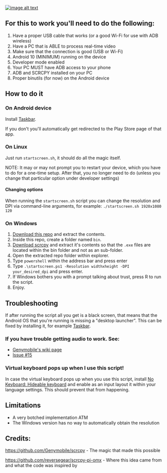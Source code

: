 
 [![image alt text](https://github.com/nikp123/scrcpy-desktop/blob/98c8dfce3d5d1f52962aecc32c819d847a2ba500/image.png)](https://github.com/nikp123/scrcpy-desktop/blob/98c8dfce3d5d1f52962aecc32c819d847a2ba500/image.png)

For this to work you'll need to do the following:
-------------------------------------------------

 1. Have a proper USB cable that works
 (or a good Wi-Fi for use with ADB wireless)
 3. Have a PC that is ABLE to process real-time video
 4. Make sure that the connection is good (USB or Wi-Fi)
 5. Android 10 (MINIMUM) running on the device
 6. Developer mode enabled
 7. Your PC MUST have ADB access to your phone
 8. ADB and SCRCPY installed on your PC
 9. Proper binutils (for now) on the Android device


How to do it
------------

### On Android device

Install
[Taskbar](https://play.google.com/store/apps/details?id=com.farmerbb.taskbar).

If you don't you'll automatically get redirected to the Play Store page of that app.

### On Linux

Just run ``startscreen.sh``, it should do all the magic itself.

NOTE: It may or may not prompt you to restart your device, which you have to do
for a one-time setup. After that, you no longer need to do (unless you change
that particular option under developer settings)

#### Changing options

When running the ``startscreen.sh`` script you can change the resolution and
DPI via command-line arguments, for example: ``./startscreen.sh 1920x1080 120``

### On Windows

1. [Download this repo](https://github.com/nikp123/scrcpy-desktop/archive/refs/heads/main.zip)
and extract the contents.
2. Inside this repo, create a folder named ``bin``.
3. [Download scrcpy](https://github.com/Genymobile/scrcpy/releases) and extract
it's contents so that the ``.exe`` files are located within the bin folder and
not as an sub-folder.
4. Open the extracted repo folder within explorer.
5. Type ``powershell`` within the address bar and press enter
6. Type ``.\startscreen.ps1 -Resolution widthxheight -DPI your_desired_dpi`` and
press enter.
7. If Windows bothers you with a prompt talking about trust, press R to run the
script.
8. Enjoy.

Troubleshooting
---------------

If after running the script all you get is a black screen, that means that the
Android OS that you're running is missing a "desktop launcher". This can be fixed
by installing it, for example
[Taskbar](https://play.google.com/store/apps/details?id=com.farmerbb.taskbar).


### If you have trouble getting audio to work. See:

 - [Genymobile's wiki page](https://github.com/Genymobile/scrcpy/blob/master/doc/audio.md)
 - [Issue #15](https://github.com/nikp123/scrcpy-desktop/issues/15)


### Virtual keyboard pops up when I use this script!

In case the virtual keyboard pops up when you use this script, install
[No Keyboard: Hideable keyboard](https://play.google.com/store/apps/details?id=io.github.visnkmr.nokeyboard)
and enable as an input layout it within your language settings. This should prevent that from happening.



Limitations
-----------

 * A very botched implementation ATM
 * The Windows version has no way to automatically obtain the resolution


Credits:
--------

https://github.com/Genymobile/scrcpy - The magic that made this possible

https://github.com/reversegear/scrcpy-pi-omx - Where this idea came from and
what the code was inspired by


